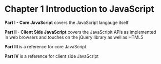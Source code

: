 # Chapter 1 Introduction to JavaScript



**Part I - Core JavaScript** covers the JavaScript langauge itself

**Part II - Client Side JavaScript** covers the JavaScripit APIs as implemented in web browsers and touches on the jQuery library as well as HTML5

**Part III** is a reference for core JavaScript

**Part IV** is a reference for client side JavaScript